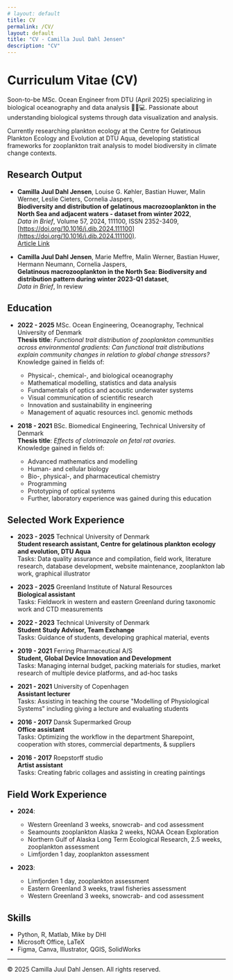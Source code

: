 ```yaml
---
# layout: default
title: CV
permalink: /CV/
layout: default
title: "CV - Camilla Juul Dahl Jensen"
description: "CV"
---
```


# Curriculum Vitae (CV)

Soon-to-be MSc. Ocean Engineer from DTU (April 2025) specializing in biological oceanography and data analysis 🌊🐠💻. Passionate about understanding biological systems through data visualization and analysis.

Currently researching plankton ecology at the Centre for Gelatinous Plankton Ecology and Evolution at DTU Aqua, developing statistical frameworks for zooplankton trait analysis to model biodiversity in climate change contexts.

## Research Output

- **Camilla Juul Dahl Jensen**, Louise G. Køhler, Bastian Huwer, Malin Werner, Leslie Cieters, Cornelia Jaspers,  
  **Biodiversity and distribution of gelatinous macrozooplankton in the North Sea and adjacent waters - dataset from winter 2022**,  
  *Data in Brief*, Volume 57, 2024, 111100, ISSN 2352-3409,  
  [https://doi.org/10.1016/j.dib.2024.111100](https://doi.org/10.1016/j.dib.2024.111100).  
  [Article Link](https://www.sciencedirect.com/science/article/pii/S235234092401062X)

- **Camilla Juul Dahl Jensen**, Marie Meffre, Malin Werner, Bastian Huwer, Hermann Neumann, Cornelia Jaspers,  
  **Gelatinous macrozooplankton in the North Sea: Biodiversity and distribution pattern during winter 2023-Q1 dataset**,  
  *Data in Brief*, In review

## Education

- **2022 - 2025** MSc. Ocean Engineering, Oceanography, Technical University of Denmark  
  **Thesis title**: *Functional trait distribution of zooplankton communities across environmental gradients: Can functional trait distributions explain community changes in relation to global change stressors?*  
  Knowledge gained in fields of:
  - Physical-, chemical-, and biological oceanography
  - Mathematical modelling, statistics and data analysis
  - Fundamentals of optics and acoustic underwater systems
  - Visual communication of scientific research
  - Innovation and sustainability in engineering
  - Management of aquatic resources incl. genomic methods

- **2018 - 2021** BSc. Biomedical Engineering, Technical University of Denmark  
  **Thesis title**: *Effects of clotrimazole on fetal rat ovaries.*  
  Knowledge gained in fields of:
  - Advanced mathematics and modelling
  - Human- and cellular biology
  - Bio-, physical-, and pharmaceutical chemistry
  - Programming
  - Prototyping of optical systems
  - Further, laboratory experience was gained during this education

## Selected Work Experience

- **2023 - 2025** Technical University of Denmark  
  **Student research assistant, Centre for gelatinous plankton ecology and evolution, DTU Aqua**  
  Tasks: Data quality assurance and compilation, field work, literature research, database development, website maintenance, zooplankton lab work, graphical illustrator

- **2023 - 2025** Greenland Institute of Natural Resources  
  **Biological assistant**  
  Tasks: Fieldwork in western and eastern Greenland during taxonomic work and CTD measurements

- **2022 - 2023** Technical University of Denmark  
  **Student Study Advisor, Team Exchange**  
  Tasks: Guidance of students, developing graphical material, events

- **2019 - 2021** Ferring Pharmaceutical A/S  
  **Student, Global Device Innovation and Development**  
  Tasks: Managing internal budget, packing materials for studies, market research of multiple device platforms, and ad-hoc tasks

- **2021 - 2021** University of Copenhagen  
  **Assistant lecturer**  
  Tasks: Assisting in teaching the course "Modelling of Physiological Systems" including giving a lecture and evaluating students

- **2016 - 2017** Dansk Supermarked Group  
  **Office assistant**  
  Tasks: Optimizing the workflow in the department Sharepoint, cooperation with stores, commercial departments, & suppliers

- **2016 - 2017** Roepstorff studio  
  **Artist assistant**  
  Tasks: Creating fabric collages and assisting in creating paintings

## Field Work Experience

- **2024**:
  - Western Greenland 3 weeks, snowcrab- and cod assessment
  - Seamounts zooplankton Alaska 2 weeks, NOAA Ocean Exploration
  - Northern Gulf of Alaska Long Term Ecological Research, 2.5 weeks, zooplankton assessment
  - Limfjorden 1 day, zooplankton assessment

- **2023**:
  - Limfjorden 1 day, zooplankton assessment
  - Eastern Greenland 3 weeks, trawl fisheries assessment
  - Western Greenland 3 weeks, snowcrab- and cod assessment

## Skills

- Python, R, Matlab, Mike by DHI
- Microsoft Office, LaTeX
- Figma, Canva, Illustrator, QGIS, SolidWorks

---

&copy; 2025 Camilla Juul Dahl Jensen. All rights reserved.
